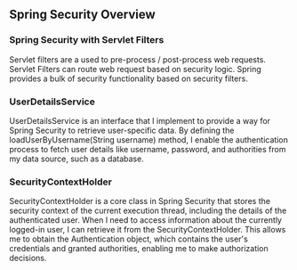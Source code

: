 ## Spring Security Overview

### Spring Security with Servlet Filters

Servlet filters are a used to pre-process / post-process web requests. Servlet Filters can route web request based on security logic. Spring provides a bulk of security functionality based on security filters.


### UserDetailsService
UserDetailsService is an interface that I implement to provide a way for Spring Security to retrieve user-specific data. By defining the loadUserByUsername(String username) method, I enable the authentication process to fetch user details like username, password, and authorities from my data source, such as a database. 

### SecurityContextHolder
SecurityContextHolder is a core class in Spring Security that stores the security context of the current execution thread, including the details of the authenticated user. When I need to access information about the currently logged-in user, I can retrieve it from the SecurityContextHolder. This allows me to obtain the Authentication object, which contains the user's credentials and granted authorities, enabling me to make authorization decisions.
